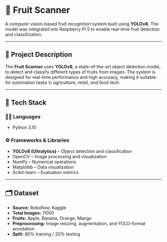 # 🍎 Fruit Scanner

A computer vision-based fruit recognition system built using **YOLOv8**. The model was integrated into Raspberry Pi 5 to enable real-time fruit detection and classification.

---

## 🧠 Project Description

The **Fruit Scanner** uses **YOLOv8**, a state-of-the-art object detection model, to detect and classify different types of fruits from images. The system is designed for real-time performance and high accuracy, making it suitable for automation tasks in agriculture, retail, and food tech.

---

## 🧰 Tech Stack

### 👨‍💻 Languages
- Python 3.10

### ⚙️ Frameworks & Libraries
- **YOLOv8 (Ultralytics)** – Object detection and classification
- OpenCV – Image processing and visualization
- NumPy – Numerical operations
- Matplotlib – Data visualization
- Scikit-learn – Evaluation metrics

---

## 🗂️ Dataset

- **Source:** Roboflow, Kaggle
- **Total Images:** 11000
- **Fruits:** Apple, Banana, Orange, Mango
- **Preprocessing:** Image resizing, augmentation, and YOLO-format annotation
- **Split:** 80% training / 20% testing
